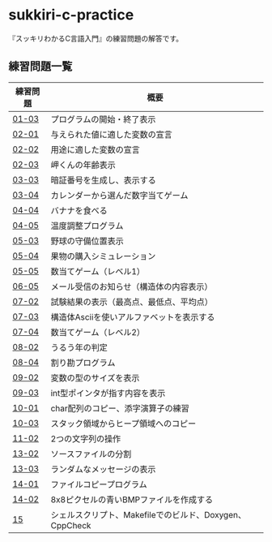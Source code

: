 # sukkiri-c-practice

『スッキリわかるC言語入門』の練習問題の解答です。

## 練習問題一覧
| 練習問題 | 概要 |
| -- | -- |
| [01-03](./chapter01/01-03) | プログラムの開始・終了表示 |
| [02-01](./chapter02/02-01) | 与えられた値に適した変数の宣言 |
| [02-02](./chapter02/02-02) | 用途に適した変数の宣言 |
| [02-03](./chapter02/02-03) | 岬くんの年齢表示 |
| [03-03](./chapter03/03-03) | 暗証番号を生成し、表示する |
| [03-04](./chapter03/03-04) | カレンダーから選んだ数字当てゲーム |
| [04-04](./chapter04/04-04) | バナナを食べる |
| [04-05](./chapter04/04-05) | 温度調整プログラム |
| [05-03](./chapter05/05-03) | 野球の守備位置表示 |
| [05-04](./chapter05/05-04) | 果物の購入シミュレーション |
| [05-05](./chapter05/05-05) | 数当てゲーム（レベル1） |
| [06-05](./chapter06/06-05) | メール受信のお知らせ（構造体の内容表示） |
| [07-02](./chapter07/07-02) | 試験結果の表示（最高点、最低点、平均点） |
| [07-03](./chapter07/07-03) | 構造体Asciiを使いアルファベットを表示する |
| [07-04](./chapter07/07-04) | 数当てゲーム（レベル2） |
| [08-02](./chapter08/08-02) | うるう年の判定 |
| [08-04](./chapter08/08-04) | 割り勘プログラム |
| [09-02](./chapter09/09-02) | 変数の型のサイズを表示 |
| [09-03](./chapter09/09-03) | int型ポインタが指す内容を表示 |
| [10-01](./chapter10/10-01) | char配列のコピー、添字演算子の練習 |
| [10-03](./chapter10/10-03) | スタック領域からヒープ領域へのコピー |
| [11-02](./chapter11/11-02) | 2つの文字列の操作 |
| [13-02](./chapter13/13-02) | ソースファイルの分割 |
| [13-03](./chapter13/13-03) | ランダムなメッセージの表示 |
| [14-01](./chapter14/14-01) | ファイルコピープログラム |
| [14-02](./chapter14/14-02) | 8x8ピクセルの青いBMPファイルを作成する |
| [15](./chapter14/15) | シェルスクリプト、Makefileでのビルド、Doxygen、CppCheck |
